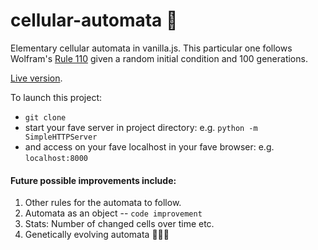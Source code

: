 # cellular-automata :tada:
Elementary cellular automata in vanilla.js. This particular one follows Wolfram's [Rule 110](http://atlas.wolfram.com/01/01/110/) given a random initial condition and 100 generations. 

[Live version](http://lrlna.github.io/cellular-automata/).

To launch this project: 

- `git clone`
- start your fave server in project directory: e.g. `python -m SimpleHTTPServer`
- and access on your fave localhost in your fave browser: e.g. `localhost:8000`

#### Future possible improvements include:
1. Other rules for the automata to follow.
2. Automata as an object -- `code improvement` 
3. Stats: Number of changed cells over time etc.
4. Genetically evolving automata :eyes::tada::crown:
